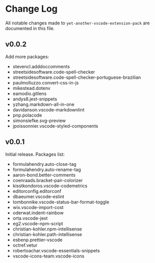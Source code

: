 # Change Log

All notable changes made to `yet-another-vscode-extension-pack` are documented in this file.

## v0.0.2

Add more packages:

- stevencl.adddoccomments
- streetsidesoftware.code-spell-checker
- streetsidesoftware.code-spell-checker-portuguese-brazilian
- paulmolluzzo.convert-css-in-js
- mikestead.dotenv
- eamodio.gitlens
- andys8.jest-snippets
- yzhang.markdown-all-in-one
- davidanson.vscode-markdownlint
- pnp.polacode
- simonsiefke.svg-preview
- jpoissonnier.vscode-styled-components

## v0.0.1

Initial release. Packages list:

- formulahendry.auto-close-tag
- formulahendry.auto-rename-tag
- aaron-bond.better-comments
- coenraads.bracket-pair-colorizer
- kisstkondoros.vscode-codemetrics
- editorconfig.editorconf
- dbaeumer.vscode-eslint
- tombonnike.vscode-status-bar-format-toggle
- wix.vscode-import-cost
- oderwat.indent-rainbow
- orta.vscode-jest
- eg2.vscode-npm-script
- christian-kohler.npm-intellisense
- christian-kohler.path-intellisense
- esbenp.prettier-vscode
- octref.vetur
- robertoachar.vscode-essentials-snippets
- vscode-icons-team.vscode-icons
